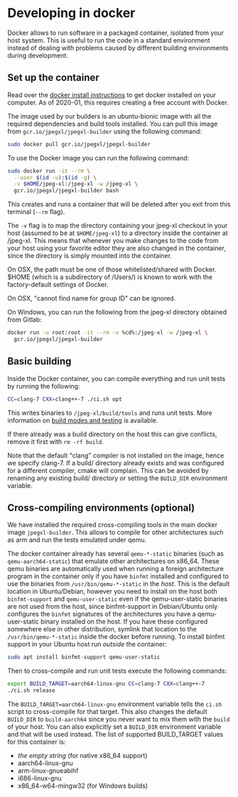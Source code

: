 # Developing in docker

Docker allows to run software in a packaged container, isolated from your host
system. This is useful to run the code in a standard environment instead of
dealing with problems caused by different building environments during
development.

## Set up the container

Read over the [docker install instructions](https://docs.docker.com/install/) to
get docker installed on your computer. As of 2020-01, this requires creating a
free account with Docker.

The image used by our builders is an ubuntu-bionic image with all the required
dependencies and build tools installed. You can pull this image from
`gcr.io/jpegxl/jpegxl-builder` using the following command:

```bash
sudo docker pull gcr.io/jpegxl/jpegxl-builder
```

To use the Docker image you can run the following command:

```bash
sudo docker run -it --rm \
  --user $(id -u):$(id -g) \
  -v $HOME/jpeg-xl:/jpeg-xl -w /jpeg-xl \
  gcr.io/jpegxl/jpegxl-builder bash
```

This creates and runs a container that will be deleted after you exit from this
terminal (`--rm` flag).

The `-v` flag is to map the directory containing your jpeg-xl checkout in your
host (assumed to be at `$HOME/jpeg-xl`) to a directory inside the container at
/jpeg-xl. This means that whenever you make changes to the code from your host
using your favorite editor they are also changed in the container, since the
directory is simply mounted into the container.

On OSX, the path must be one of those whitelisted/shared with Docker. $HOME
(which is a subdirectory of /Users/) is known to work with the factory-default
settings of Docker.

On OSX, "cannot find name for group ID" can be ignored.

On Windows, you can run the following from the jpeg-xl directory obtained from
Gitlab:

```bash
docker run -u root:root -it --rm -v %cd%:/jpeg-xl -w /jpeg-xl \
  gcr.io/jpegxl/jpegxl-builder
```

## Basic building

Inside the Docker container, you can compile everything and run unit tests
by running the following:

```bash
CC=clang-7 CXX=clang++-7 ./ci.sh opt
```

This writes binaries to `/jpeg-xl/build/tools` and runs unit tests.
More information on [build modes and testing](doc/building_and_testing.md) is
available.

If there already was a build directory on the host this can give conflicts,
remove it first with `rm -rf build`.

Note that the default "clang" compiler is not installed on the image, hence we
specify clang-7. If a build/ directory already exists and was configured for
a different compiler, cmake will complain. This can be avoided by renaming any
existing build/ directory or setting the `BUILD_DIR` environment variable.

## Cross-compiling environments (optional)

We have installed the required cross-compiling tools in the main docker image
`jpegxl-builder`. This allows to compile for other architectures such as arm
and run the tests emulated under qemu.

The docker container already has several `qemu-*-static` binaries (such as
`qemu-aarch64-static`) that emulate other architectures on x86_64. These qemu
binaries are automatically used when running a foreign architecture program in
the container only if you have `binfmt` installed and configured to use the
binaries from `/usr/bin/qemu-*-static` in the *host*. This is the default
location in Ubuntu/Debian, however you need to install on the host both
`binfmt-support` and `qemu-user-static` even if the qemu-user-static binaries
are not used from the host, since binfmt-support in Debian/Ubuntu only
configures the `binfmt` signatures of the architectures you have a
qemu-user-static binary installed on the host. If you have these configured
somewhere else in other distribution, symlink that location to the
`/usr/bin/qemu-*-static` inside the docker before running. To install binfmt
support in your Ubuntu host run *outside* the container:

```bash
sudo apt install binfmt-support qemu-user-static
```

Then to cross-compile and run unit tests execute the following commands:

```bash
export BUILD_TARGET=aarch64-linux-gnu CC=clang-7 CXX=clang++-7
./ci.sh release
```

The `BUILD_TARGET=aarch64-linux-gnu` environment variable tells the `ci.sh`
script to cross-compile for that target. This also changes the default
`BUILD_DIR` to `build-aarch64` since you never want to mix them with the `build`
of your host. You can also explicitly set a `BUILD_DIR` environment variable and
that will be used instead. The list of supported BUILD_TARGET values for this
container is:

*    *the empty string* (for native x86_64 support)
*    aarch64-linux-gnu
*    arm-linux-gnueabihf
*    i686-linux-gnu
*    x86_64-w64-mingw32 (for Windows builds)
